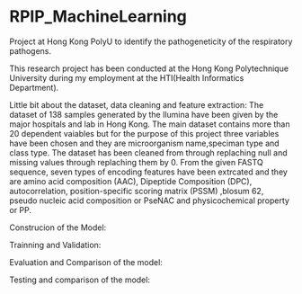 # RPIP_MachineLearning
 Project at Hong Kong PolyU to identify the pathogeneticity of the respiratory pathogens.

 This research project has been conducted at the Hong Kong Polytechnique University during my employment at the HTI(Health Informatics Department).

Little bit about the dataset, data cleaning and feature extraction: The dataset of 138 samples generated by the Ilumina have been given by the major hospitals and lab in Hong Kong. The main dataset contains more than 20 dependent vaiables but for the purpose of this project three variables have been chosen and they are microorganism name,speciman type and class type. The dataset has been cleaned from through replaching null and missing values through replaching them by 0. From the given FASTQ sequence, seven types of encoding features have been extrcated and they are amino acid composition (AAC), Dipeptide Composition (DPC), autocorrelation, position-specific scoring matrix (PSSM) ,blosum 62, pseudo nucleic acid composition or PseNAC and physicochemical property or PP.

Construcion of the Model:

Trainning and Validation:

Evaluation and Comparison of the model:


Testing and comparison of the model:

